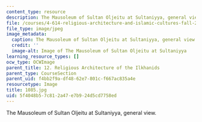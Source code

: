 ```yaml
---
content_type: resource
description: The Mausoleum of Sultan Oljeitu at Sultaniyya, general view.
file: /courses/4-614-religious-architecture-and-islamic-cultures-fall-2002/5f4048b57c812a47e7b924d5cd7758ed_1085.jpg
file_type: image/jpeg
image_metadata:
  caption: The Mausoleum of Sultan Oljeitu at Sultaniyya, general view.
  credit: ''
  image-alt: Image of The Mausoleum of Sultan Oljeitu at Sultaniyya
learning_resource_types: []
ocw_type: OCWImage
parent_title: 12. Religious Architecture of the Ilkhanids
parent_type: CourseSection
parent_uid: f4bb2f9a-df48-62e7-801c-f667ac835a4e
resourcetype: Image
title: 1085.jpg
uid: 5f4048b5-7c81-2a47-e7b9-24d5cd7758ed
---
```

The Mausoleum of Sultan Oljeitu at Sultaniyya, general view.

